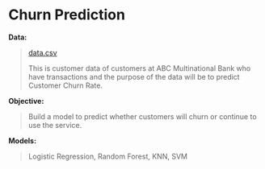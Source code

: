 # Churn Prediction
**Data:**
> [data.csv](https://github.com/justinnguyendsa/Portfolio/blob/main/2024/Churn%20prediction/data.csv)
> 
> This is customer data of customers at ABC Multinational Bank who have transactions and the purpose of the data will be to predict Customer Churn Rate.

**Objective:** 
> Build a model to predict whether customers will churn or continue to use the service.

**Models:** 
> Logistic Regression, Random Forest, KNN, SVM

